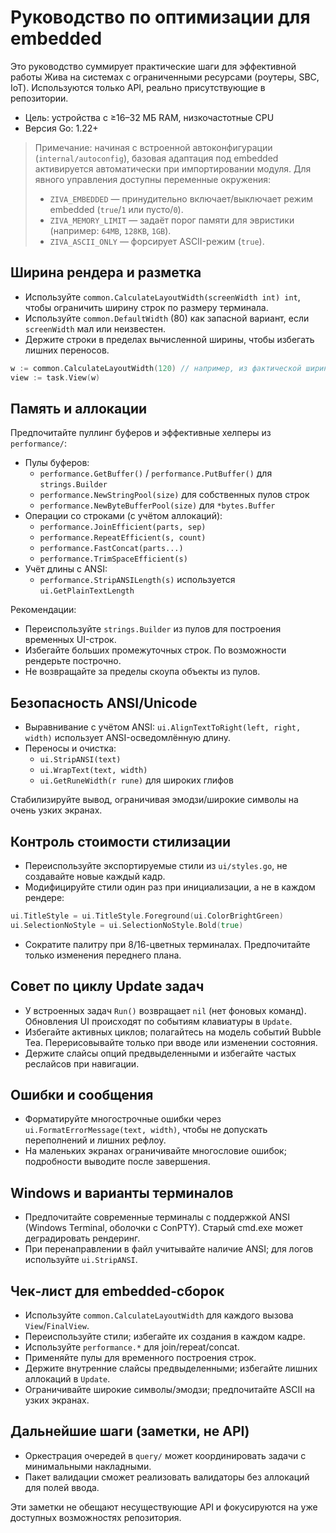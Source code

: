 # Руководство по оптимизации для embedded

Это руководство суммирует практические шаги для эффективной работы Жива на системах с ограниченными ресурсами (роутеры, SBC, IoT). Используются только API, реально присутствующие в репозитории.

- Цель: устройства с ≥16–32 МБ RAM, низкочастотные CPU
- Версия Go: 1.22+

> Примечание: начиная с встроенной автоконфигурации (`internal/autoconfig`), базовая адаптация под embedded активируется автоматически при импортировании модуля. Для явного управления доступны переменные окружения:
>
> - `ZIVA_EMBEDDED` — принудительно включает/выключает режим embedded (`true`/`1` или пусто/`0`).
> - `ZIVA_MEMORY_LIMIT` — задаёт порог памяти для эвристики (например: `64MB`, `128KB`, `1GB`).
> - `ZIVA_ASCII_ONLY` — форсирует ASCII-режим (`true`).

## Ширина рендера и разметка

- Используйте `common.CalculateLayoutWidth(screenWidth int) int`, чтобы ограничить ширину строк по размеру терминала.
- Используйте `common.DefaultWidth` (80) как запасной вариант, если `screenWidth` мал или неизвестен.
- Держите строки в пределах вычисленной ширины, чтобы избегать лишних переносов.

```go
w := common.CalculateLayoutWidth(120) // например, из фактической ширины терминала
view := task.View(w)
```

## Память и аллокации

Предпочитайте пуллинг буферов и эффективные хелперы из `performance/`:

- Пулы буферов:
  - `performance.GetBuffer()` / `performance.PutBuffer()` для `strings.Builder`
  - `performance.NewStringPool(size)` для собственных пулов строк
  - `performance.NewByteBufferPool(size)` для `*bytes.Buffer`
- Операции со строками (с учётом аллокаций):
  - `performance.JoinEfficient(parts, sep)`
  - `performance.RepeatEfficient(s, count)`
  - `performance.FastConcat(parts...)`
  - `performance.TrimSpaceEfficient(s)`
- Учёт длины с ANSI:
  - `performance.StripANSILength(s)` используется `ui.GetPlainTextLength`

Рекомендации:
- Переиспользуйте `strings.Builder` из пулов для построения временных UI-строк.
- Избегайте больших промежуточных строк. По возможности рендерьте построчно.
- Не возвращайте за пределы скоупа объекты из пулов.

## Безопасность ANSI/Unicode

- Выравнивание с учётом ANSI: `ui.AlignTextToRight(left, right, width)` использует ANSI-осведомлённую длину.
- Переносы и очистка:
  - `ui.StripANSI(text)`
  - `ui.WrapText(text, width)`
  - `ui.GetRuneWidth(r rune)` для широких глифов

Стабилизируйте вывод, ограничивая эмодзи/широкие символы на очень узких экранах.

## Контроль стоимости стилизации

- Переиспользуйте экспортируемые стили из `ui/styles.go`, не создавайте новые каждый кадр.
- Модифицируйте стили один раз при инициализации, а не в каждом рендере:

```go
ui.TitleStyle = ui.TitleStyle.Foreground(ui.ColorBrightGreen)
ui.SelectionNoStyle = ui.SelectionNoStyle.Bold(true)
```

- Сократите палитру при 8/16-цветных терминалах. Предпочитайте только изменения переднего плана.

## Совет по циклу Update задач

- У встроенных задач `Run()` возвращает `nil` (нет фоновых команд). Обновления UI происходят по событиям клавиатуры в `Update`.
- Избегайте активных циклов; полагайтесь на модель событий Bubble Tea. Перерисовывайте только при вводе или изменении состояния.
- Держите слайсы опций предвыделенными и избегайте частых реслайсов при навигации.

## Ошибки и сообщения

- Форматируйте многострочные ошибки через `ui.FormatErrorMessage(text, width)`, чтобы не допускать переполнений и лишних рефлоу.
- На маленьких экранах ограничивайте многословие ошибок; подробности выводите после завершения.

## Windows и варианты терминалов

- Предпочитайте современные терминалы с поддержкой ANSI (Windows Terminal, оболочки с ConPTY). Старый cmd.exe может деградировать рендеринг.
- При перенаправлении в файл учитывайте наличие ANSI; для логов используйте `ui.StripANSI`.

## Чек‑лист для embedded‑сборок

- Используйте `common.CalculateLayoutWidth` для каждого вызова `View`/`FinalView`.
- Переиспользуйте стили; избегайте их создания в каждом кадре.
- Используйте `performance.*` для join/repeat/concat.
- Применяйте пулы для временного построения строк.
- Держите внутренние слайсы предвыделенными; избегайте лишних аллокаций в `Update`.
- Ограничивайте широкие символы/эмодзи; предпочитайте ASCII на узких экранах.

## Дальнейшие шаги (заметки, не API)

- Оркестрация очередей в `query/` может координировать задачи с минимальными накладными.
- Пакет валидации сможет реализовать валидаторы без аллокаций для полей ввода.

Эти заметки не обещают несуществующие API и фокусируются на уже доступных возможностях репозитория.
